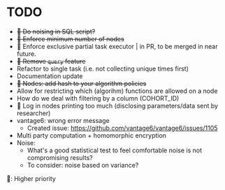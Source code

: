 TODO
====

* ~~:small_red_triangle_down: Do noising in SQL script?~~
* ~~:small_red_triangle_down: Enforce minimum number of nodes~~
* :small_red_triangle_down: Enforce exclusive partial task executor | in PR, to be merged in near future.
* ~~:small_red_triangle_down: Remove `query` feature~~
* Refactor to single task (i.e. not collecting unique times first)
* Documentation update
* ~~:small_red_triangle_down: Nodes: add hash to your algorithm policies~~
* Allow for restricting which (algorihm) functions are allowed on a node
* How do we deal with filtering by a column (COHORT_ID)
* :small_red_triangle_down: Log in nodes printing too much (disclosing parameters/data sent by researcher)
* vantage6: wrong error message
  * Created issue: https://github.com/vantage6/vantage6/issues/1105
* Multi party computation + homomorphic encryption
* Noise:
  * What's a good statistical test to feel comfortable noise is not compromising results?
  * To consider: noise based on variance?
 
:small_red_triangle_down:: Higher priority
